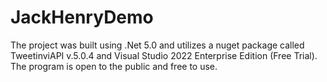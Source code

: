 # JackHenryDemo
The project was built using .Net 5.0 and utilizes a nuget package called TweetinviAPI v.5.0.4 and Visual Studio 2022 Enterprise Edition (Free Trial). The program is open to the public and free to use.
